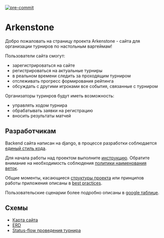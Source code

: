 [![pre-commit](https://img.shields.io/badge/pre--commit-enabled-brightgreen?logo=pre-commit&logoColor=white)](https://github.com/pre-commit/pre-commit)

# Arkenstone

Добро пожаловать на страницу проекта Arkenstone - сайта для организации турниров по настольным варгеймам!

Пользователи сайта смогут:
- зарегистрироваться на сайте
- регистрироваться на актуальные турниры
- в реальном времени следить за проходящим турниром
- отслеживать прогресс формирования рейтинга
- обсуждать с другими игроками все события, связанные с турниром

Организаторы туринров будут иметь возможность:
- управлять ходом турнира
- обрабатывать заявки на регистрацию
- вносить результаты матчей

## Разработчикам

Backend сайта написан на django, в процессе разработки соблюдается [единый стиль кода](https://github.com/lejbron/arkenstone/blob/master/docs/arc_codestyle.md).

Для начала работы над проектом выполните [инструкцию](https://github.com/lejbron/arkenstone/blob/master/docs/get_on_board.md). Обратите внимание на необходимость соблюдения [политики наименования веток](https://github.com/lejbron/arkenstone/blob/master/docs/branch_policy.md).

Общие моменты, касающиеся [структуры проекта](https://github.com/lejbron/arkenstone/blob/master/docs/arc_structure.md) или принципов работы приложения описаны в [best practices](https://github.com/lejbron/arkenstone/blob/master/docs/best_practices.md).

Пользовательские сценарии более подробно описаны в [google таблице](https://docs.google.com/spreadsheets/d/1-0XJSyblXo-fqIp7M5ilByEk8yUb91jx0wxa1dGEdLY/edit?usp=sharing).

## Схемы

- [Карта сайта](https://drive.google.com/file/d/1L9HJCxISj05P-uX8s6-EZ4jgd87GMYG8/view?usp=sharing)
- [ERD](https://drive.google.com/file/d/1eyMkw809fLA8hwQQFUq9-8wouB04VEzy/view?usp=sharing)
- [Status-flow проведения турнира](https://drive.google.com/file/d/1ztib1LcFU_Z4qif4fevw-4glTEQ_UR85/view?usp=sharing)